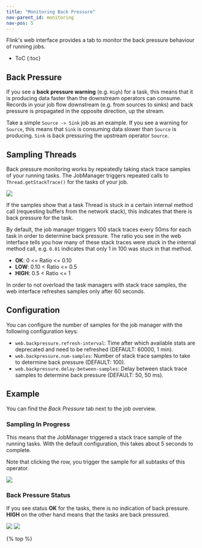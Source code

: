 ```yaml
---
title: "Monitoring Back Pressure"
nav-parent_id: monitoring
nav-pos: 5
---
```

<!--
Licensed to the Apache Software Foundation (ASF) under one
or more contributor license agreements.  See the NOTICE file
distributed with this work for additional information
regarding copyright ownership.  The ASF licenses this file
to you under the Apache License, Version 2.0 (the
"License"); you may not use this file except in compliance
with the License.  You may obtain a copy of the License at

  http://www.apache.org/licenses/LICENSE-2.0

Unless required by applicable law or agreed to in writing,
software distributed under the License is distributed on an
"AS IS" BASIS, WITHOUT WARRANTIES OR CONDITIONS OF ANY
KIND, either express or implied.  See the License for the
specific language governing permissions and limitations
under the License.
-->

Flink's web interface provides a tab to monitor the back pressure behaviour of running jobs.

- ToC {:toc}

## Back Pressure

If you see a **back pressure warning** (e.g. `High`) for a task, this means that it is producing data faster than the downstream operators can consume. Records in your job flow downstream (e.g. from sources to sinks) and back pressure is propagated in the opposite direction, up the stream.

Take a simple `Source -> Sink` job as an example. If you see a warning for `Source`, this means that `Sink` is consuming data slower than `Source` is producing. `Sink` is back pressuring the upstream operator `Source`.

## Sampling Threads

Back pressure monitoring works by repeatedly taking stack trace samples of your running tasks. The JobManager triggers repeated calls to `Thread.getStackTrace()` for the tasks of your job.

<img src="{{ site.baseurl }}/fig/back_pressure_sampling.png" class="img-responsive" /> <!-- https://docs.google.com/drawings/d/1_YDYGdUwGUck5zeLxJ5Z5jqhpMzqRz70JxKnrrJUltA/edit?usp=sharing -->

If the samples show that a task Thread is stuck in a certain internal method call (requesting buffers from the network stack), this indicates that there is back pressure for the task.

By default, the job manager triggers 100 stack traces every 50ms for each task in order to determine back pressure. The ratio you see in the web interface tells you how many of these stack traces were stuck in the internal method call, e.g. `0.01` indicates that only 1 in 100 was stuck in that method.

- **OK**: 0 <= Ratio <= 0.10
- **LOW**: 0.10 < Ratio <= 0.5
- **HIGH**: 0.5 < Ratio <= 1

In order to not overload the task managers with stack trace samples, the web interface refreshes samples only after 60 seconds.

## Configuration

You can configure the number of samples for the job manager with the following configuration keys:

- `web.backpressure.refresh-interval`: Time after which available stats are deprecated and need to be refreshed (DEFAULT: 60000, 1 min).
- `web.backpressure.num-samples`: Number of stack trace samples to take to determine back pressure (DEFAULT: 100).
- `web.backpressure.delay-between-samples`: Delay between stack trace samples to determine back pressure (DEFAULT: 50, 50 ms).

## Example

You can find the *Back Pressure* tab next to the job overview.

### Sampling In Progress

This means that the JobManager triggered a stack trace sample of the running tasks. With the default configuration, this takes about 5 seconds to complete.

Note that clicking the row, you trigger the sample for all subtasks of this operator.

<img src="{{ site.baseurl }}/fig/back_pressure_sampling_in_progress.png" class="img-responsive" />

### Back Pressure Status

If you see status **OK** for the tasks, there is no indication of back pressure. **HIGH** on the other hand means that the tasks are back pressured.

<img src="{{ site.baseurl }}/fig/back_pressure_sampling_ok.png" class="img-responsive" />

<img src="{{ site.baseurl }}/fig/back_pressure_sampling_high.png" class="img-responsive" />

{% top %}